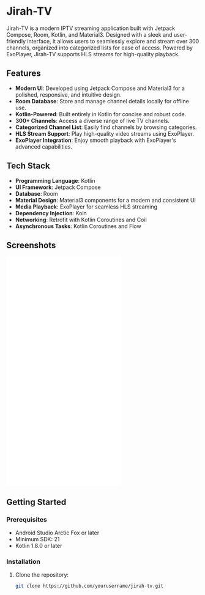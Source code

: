 # Jirah-TV

Jirah-TV is a modern IPTV streaming application built with Jetpack Compose, Room, Kotlin, and Material3. Designed with a sleek and user-friendly interface, it allows users to seamlessly explore and stream over 300 channels, organized into categorized lists for ease of access. Powered by ExoPlayer, Jirah-TV supports HLS streams for high-quality playback.

## Features

- **Modern UI**: Developed using Jetpack Compose and Material3 for a polished, responsive, and intuitive design.
- **Room Database**: Store and manage channel details locally for offline use.
- **Kotlin-Powered**: Built entirely in Kotlin for concise and robust code.
- **300+ Channels**: Access a diverse range of live TV channels.
- **Categorized Channel List**: Easily find channels by browsing categories.
- **HLS Stream Support**: Play high-quality video streams using ExoPlayer.
- **ExoPlayer Integration**: Enjoy smooth playback with ExoPlayer's advanced capabilities.

## Tech Stack

- **Programming Language**: Kotlin
- **UI Framework**: Jetpack Compose
- **Database**: Room
- **Material Design**: Material3 components for a modern and consistent UI
- **Media Playback**: ExoPlayer for seamless HLS streaming
- **Dependency Injection**: Koin
- **Networking**: Retrofit with Kotlin Coroutines and Coil
- **Asynchronous Tasks**: Kotlin Coroutines and Flow

## Screenshots
![HOme Screen](home.img)
![Category Screen](viewall.img)
![Player Screeen](player1.img)
![Player Screen](player2.img)


## Getting Started

### Prerequisites
- Android Studio Arctic Fox or later
- Minimum SDK: 21
- Kotlin 1.8.0 or later

### Installation
1. Clone the repository:
   ```bash
   git clone https://github.com/yourusername/jirah-tv.git
